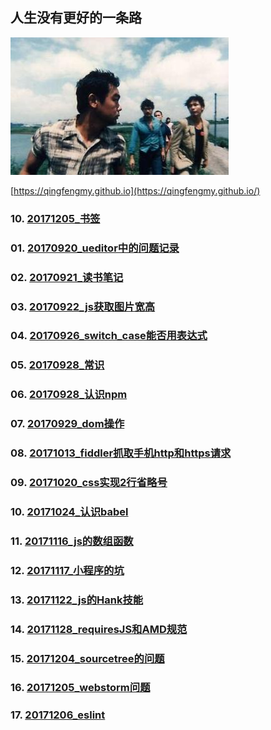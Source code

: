## 人生没有更好的一条路
![image](https://github.com/qingfengmy/blogs/raw/master/sources/time.jpg)

[https://qingfengmy.github.io](https://qingfengmy.github.io/)

### 10. [20171205_书签](https://github.com/qingfengmy/blogs/blob/master/articles/20171205_%E4%B9%A6%E7%AD%BE.markdown)

### 01. [20170920_ueditor中的问题记录](https://github.com/qingfengmy/blogs/blob/master/articles/20170920_ueditor%E4%B8%AD%E7%9A%84%E9%97%AE%E9%A2%98%E8%AE%B0%E5%BD%95.markdown)
### 02. [20170921_读书笔记](https://github.com/qingfengmy/blogs/blob/master/articles/20170921_%E8%AF%BB%E4%B9%A6%E7%AC%94%E8%AE%B0.markdown)
### 03. [20170922_js获取图片宽高](https://github.com/qingfengmy/blogs/blob/master/articles/20170922_js%E8%8E%B7%E5%8F%96%E5%9B%BE%E7%89%87%E5%AE%BD%E9%AB%98.markdown)
### 04. [20170926_switch_case能否用表达式](https://github.com/qingfengmy/blogs/blob/master/articles/20170926_switch_case%E8%83%BD%E5%90%A6%E7%94%A8%E8%A1%A8%E8%BE%BE%E5%BC%8F.markdown)
### 05. [20170928_常识](https://github.com/qingfengmy/blogs/blob/master/articles/20170928_%E5%B8%B8%E8%AF%86.markdown)
### 06. [20170928_认识npm](https://github.com/qingfengmy/blogs/blob/master/articles/20170928_%E8%AE%A4%E8%AF%86npm.markdown)
### 07. [20170929_dom操作](https://github.com/qingfengmy/blogs/blob/master/articles/20170929_dom%E6%93%8D%E4%BD%9C.markdown)
### 08. [20171013_fiddler抓取手机http和https请求](https://github.com/qingfengmy/blogs/blob/master/articles/20171013_fiddler%E6%8A%93%E5%8F%96%E6%89%8B%E6%9C%BAhttp%E5%92%8Chttps%E8%AF%B7%E6%B1%82.markdown)
### 09. [20171020_css实现2行省略号](https://github.com/qingfengmy/blogs/blob/master/articles/20171020_css%E5%AE%9E%E7%8E%B02%E8%A1%8C%E7%9C%81%E7%95%A5%E5%8F%B7.markdown)
### 10. [20171024_认识babel](https://github.com/qingfengmy/blogs/blob/master/articles/20171024_%E8%AE%A4%E8%AF%86babel.markdown)
### 11. [20171116_js的数组函数](https://github.com/qingfengmy/blogs/blob/master/articles/20171116_js%E7%9A%84%E6%95%B0%E7%BB%84%E5%87%BD%E6%95%B0.markdown)
### 12. [20171117_小程序的坑](https://github.com/qingfengmy/blogs/blob/master/articles/20171117_%E5%B0%8F%E7%A8%8B%E5%BA%8F%E7%9A%84%E5%9D%91.markdown)
### 13. [20171122_js的Hank技能](https://github.com/qingfengmy/blogs/blob/master/articles/20171122_js%E7%9A%84Hank%E6%8A%80%E8%83%BD.markdown)
### 14. [20171128_requiresJS和AMD规范](https://github.com/qingfengmy/blogs/blob/master/articles/20171128_requiresJS%E5%92%8CAMD%E8%A7%84%E8%8C%83.markdown)
### 15. [20171204_sourcetree的问题](https://github.com/qingfengmy/blogs/blob/master/articles/20171204_sourcetree%E7%9A%84%E9%97%AE%E9%A2%98.markdown)
### 16. [20171205_webstorm问题](https://github.com/qingfengmy/blogs/blob/master/articles/20171205_webstorm%E9%97%AE%E9%A2%98.markdown)
### 17. [20171206_eslint](https://github.com/qingfengmy/blogs/blob/master/articles/20171206_eslint.markdown)
